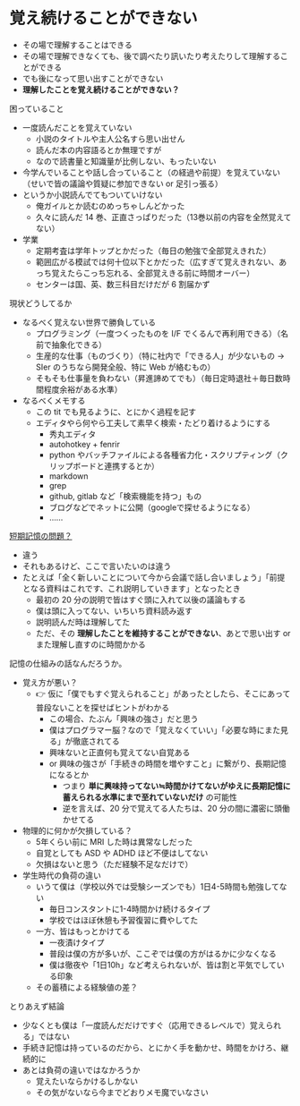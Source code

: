 # 覚え続けることができない
- その場で理解することはできる
- その場で理解できなくても、後で調べたり訊いたり考えたりして理解することができる
- でも後になって思い出すことができない
- **理解したことを覚え続けることができない？**

困っていること

- 一度読んだことを覚えていない
  - 小説のタイトルや主人公名すら思い出せん
  - 読んだ本の内容語るとか無理ですが
  - なので読書量と知識量が比例しない、もったいない
- 今学んでいることや話し合っていること（の経過や前提）を覚えていない（せいで皆の議論や質疑に参加できない or 足引っ張る）
- というか小説読んでてもついていけない
  - 俺ガイルとか読むのめっちゃしんどかった
  - 久々に読んだ 14 巻、正直さっぱりだった（13巻以前の内容を全然覚えてない）
- 学業
  - 定期考査は学年トップとかだった（毎日の勉強で全部覚えきれた）
  - 範囲広がる模試では何十位以下とかだった（広すぎて覚えきれない、あっち覚えたらこっち忘れる、全部覚えきる前に時間オーバー）
  - センターは国、英、数三科目だけだが 6 割届かず

現状どうしてるか

- なるべく覚えない世界で勝負している
  - プログラミング（一度つくったものを I/F でくるんで再利用できる）（名前で抽象化できる）
  - 生産的な仕事（ものづくり）（特に社内で「できる人」が少ないもの → SIer のうちなら開発全般、特に Web が絡むもの）
  - そもそも仕事量を負わない（昇進諦めてでも）（毎日定時退社＋毎日数時間程度余裕がある水準）
- なるべくメモする
  - この tit でも見るように、とにかく過程を記す
  - エディタやら何やら工夫して素早く検索・たどり着けるようにする
    - 秀丸エディタ
    - autohotkey + fenrir
    - python やバッチファイルによる各種省力化・スクリプティング（クリップボードと連携するとか）
    - markdown
    - grep
    - github, gitlab など「検索機能を持つ」もの
    - ブログなどでネットに公開（googleで探せるようになる）
    - ……

[短期記憶の問題？](../11/29_working_memory_1.md)

- 違う
- それもあるけど、ここで言いたいのは違う
- たとえば「全く新しいことについて今から会議で話し合いましょう」「前提となる資料はこれです、これ説明していきます」となったとき
  - 最初の 20 分の説明で皆はすぐ頭に入れて以後の議論もする
  - 僕は頭に入ってない、いちいち資料読み返す
  - 説明読んだ時は理解してた
  - ただ、その **理解したことを維持することができない**、あとで思い出す or また理解し直すのに時間かかる

記憶の仕組みの話なんだろうか。

- 覚え方が悪い？
  - :point_right: 仮に「僕でもすぐ覚えられること」があったとしたら、そこにあって普段ないことを探せばヒントがわかる
    - この場合、たぶん「興味の強さ」だと思う
    - 僕はプログラマー脳？なので「覚えなくていい」「必要な時にまた見る」が徹底されてる
    - 興味ないと正直何も覚えてない自覚ある
    - or 興味の強さが「手続きの時間を増やすこと」に繋がり、長期記憶になるとか
      - つまり **単に興味持ってない≒時間かけてないがゆえに長期記憶に蓄えられる水準にまで至れていないだけ** の可能性
      - 逆を言えば、20 分で覚えてる人たちは、20 分の間に濃密に頭働かせてる
- 物理的に何かが欠損している？
  - 5年くらい前に MRI した時は異常なしだった
  - 自覚としても ASD や ADHD ほど不便はしてない
  - 欠損はないと思う（ただ経験不足なだけで）
- 学生時代の負荷の違い
  - いうて僕は（学校以外では受験シーズンでも）1日4-5時間も勉強してない
    - 毎日コンスタントに1-4時間かけ続けるタイプ
    - 学校ではほぼ休憩も予習復習に費やしてた
  - 一方、皆はもっとかけてる
    - 一夜漬けタイプ
    - 普段は僕の方が多いが、ここぞでは僕の方がはるかに少なくなる
    - 僕は徹夜や「1日10h」など考えられないが、皆は割と平気でしている印象
  - その蓄積による経験値の差？

とりあえず結論

- 少なくとも僕は「一度読んだだけですぐ（応用できるレベルで）覚えられる」ではない
- 手続き記憶は持っているのだから、とにかく手を動かせ、時間をかけろ、継続的に
- あとは負荷の違いではなかろうか
  - 覚えたいならかけるしかない
  - その気がないなら今までどおりメモ魔でいなさい
